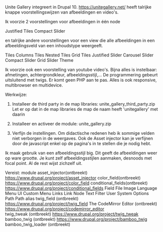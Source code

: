 Unite Gallery integreert in Drupal 10. https://unitegallery.net/ heeft talrijke knappe voorstellingswijzen van afbeeldingen en video's.

Ik voorzie 2 voorstellingen voor afbeeldingen in één node

Justified Tiles
Compact Slider

en talrijke andere voorstellingen voor een view die alle afbeeldingen in een afbeeldingsveld van een inhoudstype weergeeft.

Tiles Columns
Tiles Nested
Tiles Grid
Tiles Justified
Slider Carousel
Slider Compact
Slider Grid
Slider Theme

Ik voorzie ook een voorstelling van youtube video's. Bijna alles is instelbaar: afmetingen, achtergrondkleur, afbeeldingsstijl,... De programmering gebeurt uitsluitend met twigs. Er komt geen PHP aan te pas. Alles is ook responsive, multibrowser en multidevice.

Werkwijze:

1) Installeer de third party in de map libraries: unite_gallery_third_party.zip  Let er op dat in de map libraries de map de naam heeft 'unitegallery' met daarin 

2) Installeer en activeer de module: unite_gallery.zip

3) Verfijn de instellingen. Om didactische redenen heb ik sommige velden niet verborgen in de weergaves. Ook de Asset injector kan je verfijnen door de javascript enkel op de pagina's in te stellen die je nodig hebt.

Ik maak gebruik van een afbeeldingsstijl big. Dit geeft de afbeeldingen weer op ware grootte. Je kunt zelf afbeeldingsstijlen aanmaken, desnoods met focal point.  Al de rest wijst zichzelf uit.


Vereist: module
asset_injector(ontbreekt) https://www.drupal.org/project/asset_injector
color_field(ontbreekt) https://www.drupal.org/project/color_field
conditional_fields(ontbreekt) https://www.drupal.org/project/conditional_fields
Field
File
Image
Language
Menu UI
Custom Menu Links
Link
Node
Text
Filter
User
System
Options
Path
Path alias
twig_field (ontbreekt) https://www.drupal.org/project/twig_field
The CodeMirror Editor (ontbreekt) https://www.drupal.org/project/codemirror_editor	
twig_tweak (ontbreekt) https://www.drupal.org/project/twig_tweak
bamboo_twig (ontbreekt) https://www.drupal.org/project/bamboo_twig
bamboo_twig_loader (ontbreekt)
